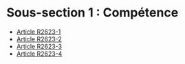 # Sous-section 1 : Compétence

* [Article R2623-1](./LEGIARTI000018534706.md)
* [Article R2623-2](./LEGIARTI000018534704.md)
* [Article R2623-3](./LEGIARTI000018534702.md)
* [Article R2623-4](./LEGIARTI000018534700.md)
